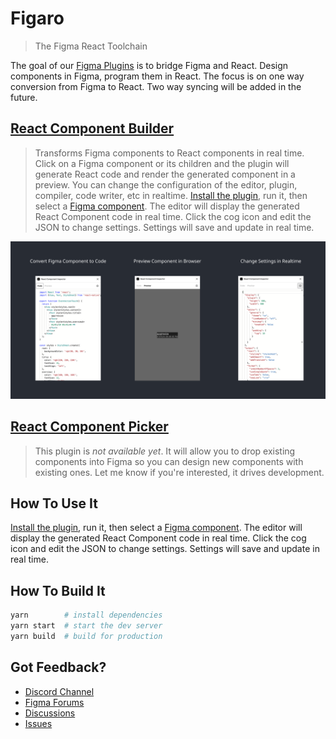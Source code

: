 # Figaro

> The Figma React Toolchain

The goal of our [Figma Plugins](https://figma.com/@kattax) is to bridge Figma and React. Design components in Figma, program them in React. The focus is on one way conversion from Figma to React. Two way syncing will be added in the future.

## [React Component Builder](https://www.figma.com/community/plugin/821138713091291738)
> Transforms Figma components to React components in real time. Click on a Figma component or its children and the plugin will generate React code and render the generated component in a preview. You can change the configuration of the editor, plugin, compiler, code writer, etc in realtime. [Install the plugin](https://www.figma.com/community/plugin/821138713091291738), run it, then select a [Figma component](https://help.figma.com/hc/en-us/articles/360038662654-Guide-to-Components-in-Figma). The editor will display the generated React Component code in real time. Click the cog icon and edit the JSON to change settings. Settings will save and update in real time.

[![Preview of plugin](./builder/banner.png)](https://www.figma.com/community/plugin/821138713091291738/React-Component-Inspector)

## [React Component Picker](./picker)
> This plugin is *not available yet*. It will allow you to drop existing components into Figma so you can design new components with existing ones. Let me know if you're interested, it drives development.

## How To Use It

[Install the plugin](https://www.figma.com/community/plugin/821138713091291738), run it, then select a [Figma component](https://help.figma.com/hc/en-us/articles/360038662654-Guide-to-Components-in-Figma). The editor will display the generated React Component code in real time. Click the cog icon and edit the JSON to change settings. Settings will save and update in real time.

## How To Build It
```sh
yarn        # install dependencies
yarn start  # start the dev server
yarn build  # build for production
```
## Got Feedback?

- [Discord Channel](https://discord.com/invite/TzhDRyj)
- [Figma Forums](https://forum.figma.com/t/react-component-generator/14236)
- [Discussions](https://github.com/kat-tax/figma/discussions)
- [Issues](https://github.com/kat-tax/figma/issues)